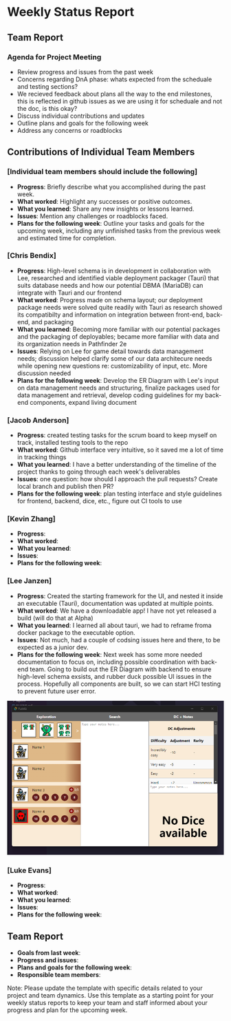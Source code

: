 # Weekly Status Report

## Team Report

### Agenda for Project Meeting

- Review progress and issues from the past week
- Concerns regarding DnA phase: whats expected from the scheduale and testing sections?
- We recieved feedback about plans all the way to the end milestones, this is reflected in github issues as we are using it for scheduale and not the doc, is this okay?
- Discuss individual contributions and updates
- Outline plans and goals for the following week
- Address any concerns or roadblocks

## Contributions of Individual Team Members

### [Individual team members should include the following]

- **Progress**: Briefly describe what you accomplished during the past week.
- **What worked**: Highlight any successes or positive outcomes.
- **What you learned**: Share any new insights or lessons learned.
- **Issues**: Mention any challenges or roadblocks faced.
- **Plans for the following week**: Outline your tasks and goals for the upcoming week, including any unfinished tasks from the previous week and estimated time for completion.

### [Chris Bendix]

- **Progress**: High-level schema is in development in collaboration with Lee, researched and identified viable deployment packager (Tauri) that suits database needs and how our potential DBMA (MariaDB) can integrate with Tauri and our frontend 
- **What worked**: Progress made on schema layout; our deployment package needs were solved quite readily with Tauri as research showed its compatibilty and information on integration between front-end, back-end, and packaging
- **What you learned**: Becoming more familiar with our potential packages and the packaging of deployables; became more familiar with data and its organization needs in Pathfinder 2e
- **Issues**: Relying on Lee for game detail towards data management needs; discussion helped clarify some of our data architecure needs while opening new questions re: customizability of input, etc. More discussion needed
- **Plans for the following week**: Develop the ER Diagram with Lee's input on data management needs and structuring, finalize packages used for data management and retrieval, develop coding guidelines for my back-end components, expand living document

### [Jacob Anderson]

- **Progress**: created testing tasks for the scrum board to keep myself on track, installed testing tools to the repo
- **What worked**: Github interface very intuitive, so it saved me a lot of time in tracking things
- **What you learned**: I have a better understanding of the timeline of the project thanks to going through each week's deliverables
- **Issues**: one question: how should I approach the pull requests? Create local branch and publish then PR?
- **Plans for the following week**: plan testing interface and style guidelines for frontend, backend, dice, etc., figure out CI tools to use

### [Kevin Zhang]

- **Progress**:
- **What worked**:
- **What you learned**:
- **Issues**:
- **Plans for the following week**:

### [Lee Janzen]

- **Progress**: Created the starting framework for the UI, and nested it inside an executable (Tauri), documentation was updated at multiple points.
- **What worked**: We have a downloadable app! I have not yet released a build (will do that at Alpha)
- **What you learned**: I learned all about tauri, we had to reframe froma  docker package to the executable option.
- **Issues**: Not much, had a couple of codsing issues here and there, to be expected as a junior dev.
- **Plans for the following week**: Next week has some more needed documentation to focus on, including possible coordination with back-end team. Going to build out the ER Diagram with backend to ensure high-level schema exsists, and rubber duck possible UI issues in the process. Hopefully all components are built, so we can start HCI testing to prevent future user error.

![Screenshot](../docs/assets/pathkitexe.png)

### [Luke Evans]

- **Progress**:
- **What worked**:
- **What you learned**:
- **Issues**:
- **Plans for the following week**:

## Team Report

- **Goals from last week**:
- **Progress and issues**:
- **Plans and goals for the following week**:
- **Responsible team members**:

Note: Please update the template with specific details related to your project and team dynamics. Use this template as a starting point for your weekly status reports to keep your team and staff informed about your progress and plan for the upcoming week.
